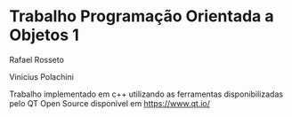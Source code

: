 # Trabalho Programação Orientada a Objetos 1


Rafael Rosseto

Vinicius Polachini



Trabalho implementado em c++ utilizando as ferramentas disponibilizadas pelo QT Open Source disponível em https://www.qt.io/
